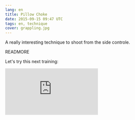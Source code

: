 ```yaml
---
lang: en
title: Pillow Choke
date: 2015-09-15 09:47 UTC
tags: en, technique
cover: grappling.jpg
---
```


A really interesting technique to shoot from the side controle. 

READMORE

Let's try this next training: 

<iframe src="https://www.youtube.com/embed/nI93Lh8591Q" frameborder="0" allowfullscreen></iframe>

